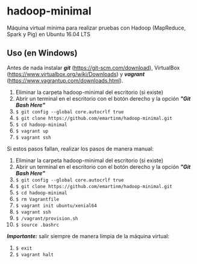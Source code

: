 # hadoop-minimal
Máquina virtual mínima para realizar pruebas con Hadoop (MapReduce, Spark y Pig) en Ubuntu 16.04 LTS

## Uso (en Windows)

Antes de nada instalar ***git*** (<https://git-scm.com/download>), VirtualBox (<https://www.virtualbox.org/wiki/Downloads>) y ***vagrant*** (<https://www.vagrantup.com/downloads.html>).

1. Eliminar la carpeta hadoop-minimal del escritorio (si existe)
1. Abrir un terminal en el escritorio con el botón derecho y la opción ***"Git Bash Here"***
1. `$ git config --global core.autocrlf true`
1. `$ git clone https://github.com/emartinm/hadoop-minimal.git`
1. `$ cd hadoop-minimal`
1. `$ vagrant up`
1. `$ vagrant ssh`


Si estos pasos fallan, realizar los pasos de manera manual:

1. Eliminar la carpeta hadoop-minimal del escritorio (si existe)
1. Abrir un terminal en el escritorio con el botón derecho y la opción ***"Git Bash Here"***
1. `$ git config --global core.autocrlf true`
1. `$ git clone https://github.com/emartinm/hadoop-minimal.git`
1. `$ cd hadoop-minimal`
1. `$ rm Vagrantfile`
1. `$ vagrant init ubuntu/xenial64`
1. `$ vagrant ssh`
1. `$ /vagrant/provision.sh`
1. `$ source .bashrc`


***Importante:*** salir siempre de manera limpia de la máquina virtual:

1. `$ exit`
1. `$ vagrant halt`
